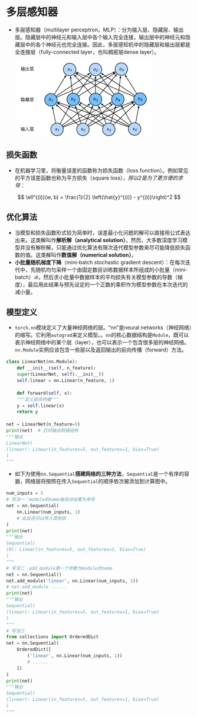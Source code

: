 # 多层感知器

- 多层感知器（multilayer perceptron，MLP）：分为输入层、隐藏层、输出层。隐藏层中的神经元和输入层中各个输入完全连接，输出层中的神经元和隐藏层中的各个神经元也完全连接。因此，多层感知机中的隐藏层和输出层都是全连接层（fully-connected layer，也叫稠密层dense layer）。

  ![多层感知器](imgs/%E5%A4%9A%E5%B1%82%E6%84%9F%E7%9F%A5%E5%99%A8.png)

## 损失函数

- 在机器学习里，将衡量误差的函数称为损失函数（loss function）。例如常见的平方误差函数也称为平方损失（square loss），*除以2是为了更方便的求导*：

$$
\ell^{(i)}(w, b) = \frac{1}{2} \left(\hat{y}^{(i)} - y^{(i)}\right)^2
$$

## 优化算法

- 当模型和损失函数形式较为简单时，误差最小化问题的解可以直接用公式表达出来。这类解叫作**解析解（analytical solution）**。然而，大多数深度学习模型并没有解析解，只能通过优化算法有限次迭代模型参数来尽可能降低损失函数的值。这类解叫作**数值解（numerical solution）**。
- **小批量随机梯度下降**（mini-batch stochastic gradient descent）：在每次迭代中，先随机均匀采样一个由固定数目训练数据样本所组成的小批量（mini-batch）$\mathcal{B}$，然后求小批量中数据样本的平均损失有关模型参数的导数（梯度），最后用此结果与预先设定的一个正数的乘积作为模型参数在本次迭代的减小量。

## 模型定义

- `torch.nn`模块定义了大量神经网络的层。“nn”是neural networks（神经网络）的缩写。它利用`autograd`来定义模型。。`nn`的核心数据结构是`Module`，既可以表示神经网络中的某个层（layer），也可以表示一个包含很多层的神经网络。`nn.Module`实例应该包含一些层以及返回输出的前向传播（forward）方法。

~~~python
class LinearNet(nn.Module):
    def __init__(self, n_feature):
    super(LinearNet, self).__init__()
    self.linear = nn.Linear(n_feature, 1)

    def forward(self, x):
    """定义前向传播"""
    y = self.linear(x)
    return y

net = LinearNet(n_feature=5)
print(net)  # 打印输出网络结构
"""输出
LinearNet(
(linear): Linear(in_features=5, out_features=1, bias=True)
)
"""
~~~

- 如下为使用`nn.Sequential`**搭建网络的三种方法**，`Sequential`是一个有序的容器，网络层将按照在传入`Sequential`的顺序依次被添加到计算图中。

~~~python
num_inputs = 5
# 写法一：module的name被自动设置为序号
net = nn.Sequential(
    nn.Linear(num_inputs, 1)
    # 此处还可以传入其他层
)
print(net)
"""输出
Sequential(
(0): Linear(in_features=5, out_features=1, bias=True)
)
"""
# 写法二：add_module第一个参数为module的name
net = nn.Sequential()
net.add_module('linear', nn.Linear(num_inputs, 1))
# net.add_module ......
print(net)
"""输出
Sequential(
(linear): Linear(in_features=5, out_features=1, bias=True)
)
"""
# 写法三
from collections import OrderedDict
net = nn.Sequential(
    OrderedDict([
        ('linear', nn.Linear(num_inputs, 1))
        # ......
    ])
)
print(net)
"""输出
Sequential(
(linear): Linear(in_features=5, out_features=1, bias=True)
)
"""
~~~



